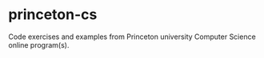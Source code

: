# princeton-cs
Code exercises and examples from Princeton university Computer Science online program(s).
